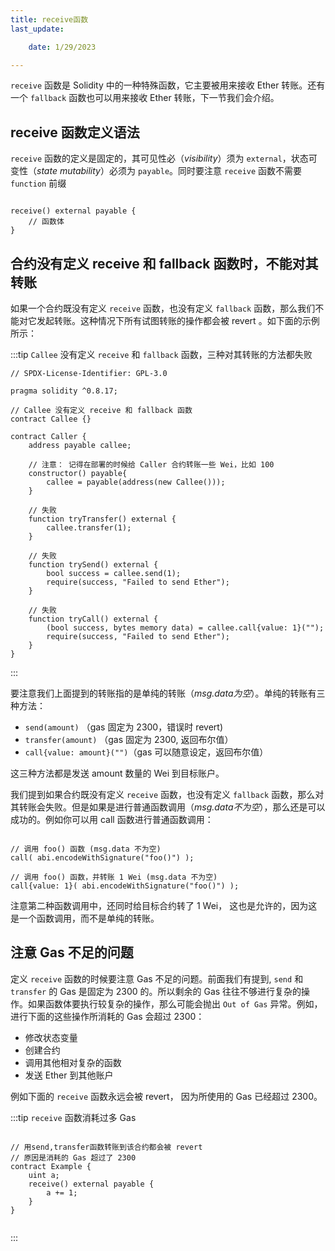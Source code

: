 ```yaml
---
title: receive函数
last_update:

    date: 1/29/2023

---
```


`receive` 函数是 Solidity 中的一种特殊函数，它主要被用来接收 Ether 转账。还有一个 `fallback` 函数也可以用来接收 Ether 转账，下一节我们会介绍。

## receive 函数定义语法

`receive` 函数的定义是固定的，其可见性必（*visibility*）须为 `external`，状态可变性（*state mutability*）必须为 `payable`。同时要注意 `receive` 函数不需要 `function` 前缀

```solidity

receive() external payable {
    // 函数体
}

```

## 合约没有定义 receive 和 fallback 函数时，不能对其转账

如果一个合约既没有定义 `receive` 函数，也没有定义 `fallback` 函数，那么我们不能对它发起转账。这种情况下所有试图转账的操作都会被 revert 。如下面的示例所示：


:::tip `Callee` 没有定义 `receive` 和 `fallback` 函数，三种对其转账的方法都失败

```solidity
// SPDX-License-Identifier: GPL-3.0

pragma solidity ^0.8.17;

// Callee 没有定义 receive 和 fallback 函数
contract Callee {}

contract Caller {
    address payable callee;

    // 注意： 记得在部署的时候给 Caller 合约转账一些 Wei，比如 100
    constructor() payable{
        callee = payable(address(new Callee()));
    }

    // 失败
    function tryTransfer() external {
        callee.transfer(1);
    }

    // 失败
    function trySend() external {
        bool success = callee.send(1);
        require(success, "Failed to send Ether");
    }

    // 失败
    function tryCall() external {
        (bool success, bytes memory data) = callee.call{value: 1}("");
        require(success, "Failed to send Ether");
    }
}

```

:::

要注意我们上面提到的转账指的是单纯的转账（*msg.data为空*）。单纯的转账有三种方法：

- `send(amount)` （gas 固定为 2300，错误时 revert)
- `transfer(amount)` （gas 固定为 2300, 返回布尔值） 
- `call{value: amount}("")`（gas 可以随意设定，返回布尔值）

这三种方法都是发送 amount 数量的 Wei 到目标账户。

我们提到如果合约既没有定义 `receive` 函数，也没有定义 `fallback` 函数，那么对其转账会失败。但是如果是进行普通函数调用（*msg.data不为空*），那么还是可以成功的。例如你可以用 call 函数进行普通函数调用：

```solidity

// 调用 foo() 函数 (msg.data 不为空)
call( abi.encodeWithSignature("foo()") );

// 调用 foo() 函数，并转账 1 Wei (msg.data 不为空)
call{value: 1}( abi.encodeWithSignature("foo()") );

```

注意第二种函数调用中，还同时给目标合约转了 1 Wei， 这也是允许的，因为这是一个函数调用，而不是单纯的转账。

## 注意 Gas 不足的问题

定义 `receive` 函数的时候要注意 Gas 不足的问题。前面我们有提到, `send` 和 `transfer` 的 Gas 是固定为 2300 的。所以剩余的 Gas 往往不够进行复杂的操作。如果函数体要执行较复杂的操作，那么可能会抛出 `Out of Gas` 异常。例如，进行下面的这些操作所消耗的 Gas 会超过 2300：

- 修改状态变量
- 创建合约
- 调用其他相对复杂的函数
- 发送 Ether 到其他账户

例如下面的 `receive` 函数永远会被 revert， 因为所使用的 Gas 已经超过 2300。

:::tip `receive` 函数消耗过多 Gas

```solidity

// 用send,transfer函数转账到该合约都会被 revert
// 原因是消耗的 Gas 超过了 2300
contract Example {
    uint a;
    receive() external payable {
        a += 1;
    }
}


```

:::